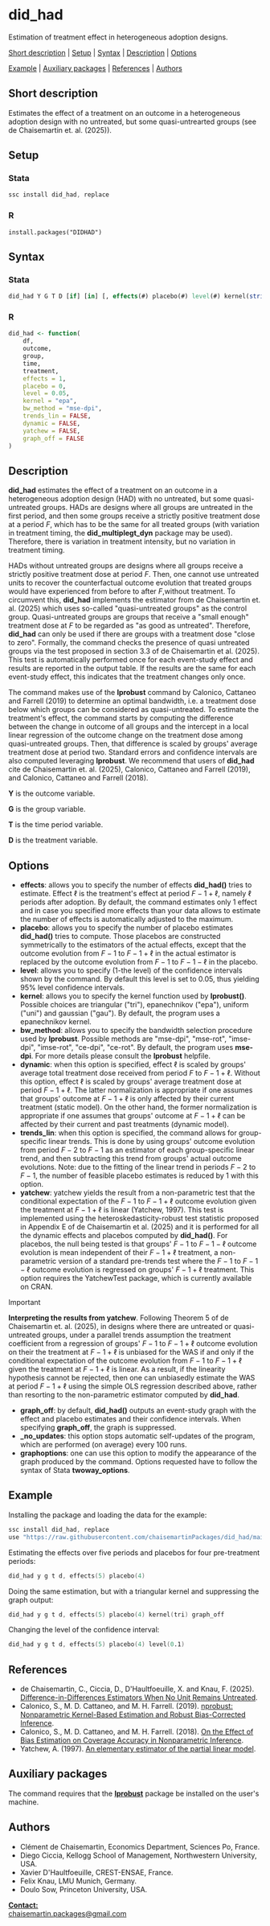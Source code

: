 # did_had
Estimation of treatment effect in heterogeneous adoption designs.

[Short description](#Short-description) | [Setup](#Setup) | [Syntax](#Syntax) | [Description](#Description) | [Options](#Options) 

[Example](#Example) | [Auxiliary packages](#Auxiliary-packages) | [References](#References) | [Authors](#Authors)

## Short description

Estimates the effect of a treatment on an outcome in a heterogeneous adoption design with no untreated, but some quasi-untrearted groups (see de Chaisemartin et. al. (2025)).

## Setup

### Stata
```s
ssc install did_had, replace
```

### R
```
install.packages("DIDHAD")
```

## Syntax

### Stata
```stata
did_had Y G T D [if] [in] [, effects(#) placebo(#) level(#) kernel(string) bw_method(string) dynamic trends_lin yatchew _no_updates graph_opts(string) graph_off]

```

### R
```r
did_had <- function(
    df,
    outcome,
    group,
    time,
    treatment,
    effects = 1,
    placebo = 0,
    level = 0.05,
    kernel = "epa",
    bw_method = "mse-dpi",
    trends_lin = FALSE,
    dynamic = FALSE,
    yatchew = FALSE,
    graph_off = FALSE
)
```

## Description
**did_had** estimates the effect of a treatment on an outcome in a heterogeneous adoption design (HAD) with no untreated, but some quasi-untreated groups. HADs are designs where all groups are untreated in the first period, and then some groups receive a strictly positive treatment dose at a period $F$, which has to be the same for all treated groups (with variation in treatment timing, the **did_multiplegt_dyn** package may be used). Therefore, there is variation in treatment intensity, but no variation in treatment timing. 


HADs without untreated groups are designs where all groups receive a strictly positive treatment dose at period $F$. Then, one cannot use untreated units to recover the counterfactual outcome evolution that treated groups would have experienced from before to after $F$,without treatment. To circumvent this, **did_had** implements the estimator from de Chaisemartin et. al. (2025) which uses so-called "quasi-untreated groups" as the control group. Quasi-untreated groups are groups that receive a "small enough" treatment dose at $F$ to be regarded as "as good as untreated". Therefore, **did_had** can only be used if there are groups with a treatment dose "close to zero". Formally, the command checks the presence of quasi untreated groups via the test proposed in section 3.3 of de Chaisemartin et al. (2025). This test is automatically performed once for each event-study effect and results are reported in the output table. If the results are the same for each event-study effect, this indicates that the treatment changes only once.


The command makes use of the **lprobust** command by Calonico, Cattaneo and Farrell (2019) to determine an optimal bandwidth, i.e. a treatment dose below which groups can be considered as quasi-untreated. To estimate the treatment's effect, the command starts by computing the difference between the change in outcome of all groups and the intercept in a local linear regression of the outcome change on the treatment dose among quasi-untreated groups. Then, that difference is scaled by groups' average treatment dose at period two. Standard errors and confidence intervals are also computed leveraging **lprobust**. We recommend that users of **did_had** cite de Chaisemartin et. al. (2025), Calonico, Cattaneo and Farrell (2019), and Calonico, Cattaneo and Farrell (2018). 

**Y** is the outcome variable.

**G** is the group variable.

**T** is the time period variable.

**D** is the treatment variable.

## Options
+ **effects**: allows you to specify the number of effects **did_had()** tries to estimate. Effect $\ell$ is the treatment's effect at period $F-1+\ell$, namely $\ell$ periods after adoption. By default, the command estimates only 1 effect and in case you specified more effects than your data allows to estimate the number of effects is automatically adjusted to the maximum. 
+ **placebo**: allows you to specify the number of placebo estimates **did_had()** tries to compute. Those placebos are constructed symmetrically to the estimators of the actual effects, except that the outcome evolution from $F-1$ to $F-1+\ell$ in the actual estimator is replaced by the outcome evolution from $F-1$ to $F-1-\ell$ in the placebo.  
+ **level**: allows you to specify (1-the level) of the confidence intervals shown by the command. By default this level is set to 0.05, thus yielding 95% level confidence intervals.
+ **kernel**: allows you to specify the kernel function used by **lprobust()**. Possible choices are triangular ("tri"), epanechnikov ("epa"), uniform ("uni") and gaussian ("gau"). By default, the program uses a epanechnikov kernel.
+ **bw_method**:  allows you to specify the bandwidth selection procedure used by **lprobust**. Possible methods are "mse-dpi", "mse-rot", "imse-dpi", "imse-rot", "ce-dpi", "ce-rot". By default, the program uses **mse-dpi**. For more details please consult the **lprobust** helpfile.
+ **dynamic**: when this option is specified, effect $\ell$ is scaled by groups' average total treatment dose received from period $F$ to $F-1+\ell$. Without this option, effect $\ell$ is scaled by groups' average treatment dose at period $F-1+\ell$. The latter normalization is appropriate if one assumes that groups' outcome at $F-1+\ell$ is only affected by their current treatment (static model). On the other hand, the former normalization is appropriate if one assumes that groups' outcome at $F-1+\ell$ can be affected by their current and past treatments (dynamic model).
+ **trends_lin**: when this option is specified, the command allows for group-specific linear trends.  This is done by using groups' outcome evolution from period $F-2$ to $F-1$ as an estimator of each group-specific linear trend, and then subtracting this trend from groups' actual outcome evolutions.  Note: due to the fitting of the linear trend in periods $F-2$ to $F-1$, the number of feasible placebo estimates is reduced by 1 with this option.
+ **yatchew**: yatchew yields the result from a non-parametric test that the conditional expectation of the $F-1$ to $F-1+\ell$ outcome evolution given the treatment at $F-1+\ell$ is linear (Yatchew, 1997). This test is implemented using the heteroskedasticity-robust test statistic proposed in Appendix E of de Chaisemartin et al. (2025) and it is performed for all the dynamic effects and placebos computed by **did_had()**. For placebos, the null being tested is that groups' $F-1$ to $F-1-\ell$ outcome evolution is mean independent of their $F-1+\ell$ treatment, a non-parametric version of a standard pre-trends test where the $F-1$ to $F-1-\ell$ outcome evolution is regressed on groups' $F-1+\ell$ treatment. This option requires the YatchewTest package, which is currently available on CRAN.

>[!IMPORTANT]
>**Interpreting the results from yatchew**. Following Theorem 5 of de Chaisemartin et. al. (2025), in designs where there are untreated or quasi-untreated groups, under a parallel trends assumption the treatment coefficient from a regression of groups' $F-1$ to $F-1+\ell$ outcome evolution on their the treatment at $F-1+\ell$ is unbiased for the WAS if and only if the conditional expectation of the outcome evolution from $F-1$ to $F-1+\ell$ given the treatment at $F-1+\ell$ is linear. As a result, if the linearity hypothesis cannot be rejected, then one can unbiasedly estimate the WAS at period $F-1+\ell$ using the simple OLS regression described above, rather than resorting to the non-parametric estimator computed by **did_had**.

+ **graph_off**: by default, **did_had()** outputs an event-study graph with the effect and placebo estimates and their confidence intervals. When specifying **graph_off**, the graph is suppressed.
+ **_no_updates**: this option stops automatic self-updates of the program, which are performed (on average) every 100 runs.
+ **graphoptions**: one can use this option to modify the appearance of the graph produced by the command. Options requested have to follow the syntax of Stata **twoway_options**.

## Example    

Installing the package and loading the data for the example:
```s
ssc install did_had, replace
use "https://raw.githubusercontent.com/chaisemartinPackages/did_had/main/tutorial_data.dta", clear
```

Estimating the effects over five periods and placebos for four pre-treatment periods:      
```s
did_had y g t d, effects(5) placebo(4)
```

Doing the same estimation, but with a triangular kernel and suppressing the graph output:
```s
did_had y g t d, effects(5) placebo(4) kernel(tri) graph_off
```

Changing the level of the confidence interval:
```s
did_had y g t d, effects(5) placebo(4) level(0.1)
```

## References
+ de Chaisemartin, C., Ciccia, D., D'Haultfoeuille, X. and Knau, F. (2025). [Difference-in-Differences Estimators When No Unit Remains Untreated](https://arxiv.org/abs/2405.04465).
+ Calonico, S., M. D. Cattaneo, and M. H. Farrell. (2019). [nprobust: Nonparametric Kernel-Based Estimation and Robust Bias-Corrected Inference](https://nppackages.github.io/references/Calonico-Cattaneo-Farrell_2019_JSS.pdf).
+ Calonico, S., M. D. Cattaneo, and M. H. Farrell. (2018). [On the Effect of Bias Estimation on Coverage Accuracy in Nonparametric Inference](https://nppackages.github.io/references/Calonico-Cattaneo-Farrell_2018_JASA.pdf).
+ Yatchew, A. (1997). [An elementary estimator of the partial linear model](doi:10.1016/S0165-1765(97)00218-8).

## Auxiliary packages

The command requires that the [**lprobust**](https://github.com/nppackages/nprobust/tree/master) package be installed on the user's machine.

## Authors
+ Clément de Chaisemartin, Economics Department, Sciences Po, France.
+ Diego Ciccia, Kellogg School of Management, Northwestern University, USA.
+ Xavier D'Haultfoeuille, CREST-ENSAE, France.
+ Felix Knau, LMU Munich, Germany.
+ Doulo Sow, Princeton University, USA.

**<ins>Contact:</ins>**  
[chaisemartin.packages@gmail.com](mailto:chaisemartin.packages@gmail.com)


